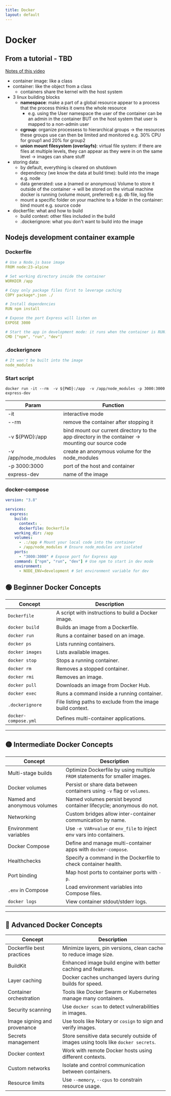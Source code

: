 ```yaml
---
title: Docker
layout: default
---
```


# Docker
## From a tutorial - TBD
[Notes of this video](https://www.youtube.com/watch?v=RqTEHSBrYFw&t=165s)

- container image: like a class
- container: like the object from a class
    - containers share the kernel with the host system
- 3 linux building blocks
    - **namespace**: make a part of a global resource appear to a process that the process thinks it owns the whole resource
        - e.g. using the User namespace the user of the container can be an admin in the container BUT on the host system that user is mapped to a non-admin user
    - **cgroup**: organize processess to hierarchical groups -> the resources these groups use can then be limited and monitored e.g. 30% CPU for group1 and 20% for group2
    - **union mount filesystem (overlayfs)**: virtual file system: if there are files at multiple levels, they can appear as they were in on the same level -> images can share stuff
- storing data:
    - by default, everything is cleared on shutdown
    - dependency (we know the data at build time): build into the image e.g. node
    - data generated: use a (named or anonymous) Volume to store it outside of the container -> will be stored on the virtual machine docker is running (volume mount, preferred) e.g. db file, log file
    - mount a specific folder on your machine to a folder in the container: bind mount e.g. source code
- dockerfile: what and how to build
    - build context: other files included in the build
    - .dockerignore: what you don't want to build into the image

## Nodejs development container example
### Dockerfile
``` yaml
# Use a Node.js base image
FROM node:23-alpine

# Set working directory inside the container
WORKDIR /app

# Copy only package files first to leverage caching
COPY package*.json ./

# Install dependencies
RUN npm install

# Expose the port Express will listen on
EXPOSE 3000

# Start the app in development mode: it runs when the container is RUN!
CMD ["npm", "run", "dev"]
```

### .dockerignore
``` yaml
# It won't be built into the image
node_modules
```
### Start script
``` shell
docker run -it --rm  -v ${PWD}:/app  -v /app/node_modules -p 3000:3000  express-dev
```

| Param | Function |
|-------|----------|
|-it|interactive mode|
|--rm|remove the container after stopping it|
|-v ${PWD}:/app|bind mount our current directory to the app directory in the container -> mounting our source code|
|-v /app/node_modules|create an anonymous volume for the node_modules|
|-p 3000:3000|port of the host and container|
| express-dev|name of the image|

### docker-compose
```yaml
version: "3.8"

services:
  express:
    build:
      context: .
      dockerfile: Dockerfile
    working_dir: /app
    volumes:
      - .:/app # Mount your local code into the container
      - /app/node_modules # Ensure node_modules are isolated
    ports:
      - "3000:3000" # Expose port for Express app
    command: ["npm", "run", "dev"] # Use npm to start in dev mode
    environment:
      - NODE_ENV=development # Set environment variable for dev

```


## 🟢 Beginner Docker Concepts

| Concept             | Description                                                                 |
|---------------------|-----------------------------------------------------------------------------|
| `Dockerfile`        | A script with instructions to build a Docker image.                         |
| `docker build`      | Builds an image from a Dockerfile.                                          |
| `docker run`        | Runs a container based on an image.                                         |
| `docker ps`         | Lists running containers.                                                   |
| `docker images`     | Lists available images.                                                     |
| `docker stop`       | Stops a running container.                                                  |
| `docker rm`         | Removes a stopped container.                                                |
| `docker rmi`        | Removes an image.                                                           |
| `docker pull`       | Downloads an image from Docker Hub.                                        |
| `docker exec`       | Runs a command inside a running container.                                  |
| `.dockerignore`     | File listing paths to exclude from the image build context.                 |
| `docker-compose.yml`| Defines multi-container applications.                                       |

---

## 🟡 Intermediate Docker Concepts

| Concept                    | Description                                                                 |
|----------------------------|-----------------------------------------------------------------------------|
| Multi-stage builds         | Optimize Dockerfile by using multiple `FROM` statements for smaller images.|
| Docker volumes             | Persist or share data between containers using `-v` flag or `volumes`.     |
| Named and anonymous volumes| Named volumes persist beyond container lifecycle; anonymous do not.        |
| Networking                 | Custom bridges allow inter-container communication by name.                |
| Environment variables      | Use `-e VAR=value` or `env_file` to inject env vars into containers.       |
| Docker Compose             | Define and manage multi-container apps with `docker-compose`.              |
| Healthchecks               | Specify a command in the Dockerfile to check container health.             |
| Port binding               | Map host ports to container ports with `-p`.                               |
| `.env` in Compose          | Load environment variables into Compose files.                             |
| `docker logs`              | View container stdout/stderr logs.                                         |

---

## 🔴 Advanced Docker Concepts

| Concept                     | Description                                                                 |
|-----------------------------|-----------------------------------------------------------------------------|
| Dockerfile best practices   | Minimize layers, pin versions, clean cache to reduce image size.           |
| BuildKit                    | Enhanced image build engine with better caching and features.              |
| Layer caching               | Docker caches unchanged layers during builds for speed.                   |
| Container orchestration     | Tools like Docker Swarm or Kubernetes manage many containers.              |
| Security scanning           | Use `docker scan` to detect vulnerabilities in images.                     |
| Image signing and provenance| Use tools like Notary or `cosign` to sign and verify images.              |
| Secrets management          | Store sensitive data securely outside of images using tools like `docker secrets`. |
| Docker context              | Work with remote Docker hosts using different contexts.                    |
| Custom networks             | Isolate and control communication between containers.                      |
| Resource limits             | Use `--memory`, `--cpus` to constrain resource usage.                      |
